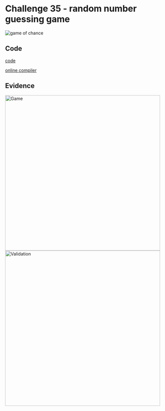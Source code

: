 # Challenge 35 - random number guessing game

![game of chance](https://user-images.githubusercontent.com/72783315/164983510-8c9ab9cc-b6e8-4374-8c6a-38974eb40c7b.PNG)

## Code

[code]()

[online compiler](https://www.mycompiler.io/)

## Evidence

<img width="500" alt="Game" src="https://user-images.githubusercontent.com/72783315/164983836-3f3fedbf-04ef-4856-a599-ed3b03d2b17a.png">

<img width="500" alt="Validation" src="https://user-images.githubusercontent.com/72783315/164983837-bf24348f-6f23-4b53-bfaa-df61a467de12.png">
